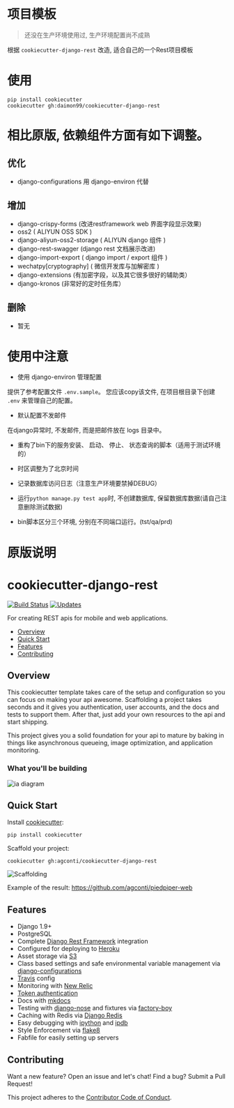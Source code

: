 项目模板
=======

> 还没在生产环境使用过, 生产环境配置尚不成熟

根据 `cookiecutter-django-rest` 改造, 适合自己的一个Rest项目模板

# 使用

```
pip install cookiecutter
cookiecutter gh:daimon99/cookiecutter-django-rest
```

# 相比原版, 依赖组件方面有如下调整。

## 优化

* django-configurations 用 django-environ 代替

## 增加

* django-crispy-forms (改进restframework web 界面字段显示效果)
* oss2 ( ALIYUN OSS SDK )
* django-aliyun-oss2-storage ( ALIYUN django 组件 )
* django-rest-swagger (django rest 文档展示改进)
* django-import-export ( django import / export 组件 )
* wechatpy[cryptography] ( 微信开发库与加解密库 )
* django-extensions (有加密字段，以及其它很多很好的辅助类）
* django-kronos (非常好的定时任务库）

## 删除

* 暂无

# 使用中注意

* 使用 django-environ 管理配置

提供了参考配置文件 `.env.sample`。
您应该copy该文件, 在项目根目录下创建 `.env` 来管理自己的配置。

* 默认配置不发邮件

在django异常时, 不发邮件, 而是把邮件放在 logs 目录中。

* 重构了bin下的服务安装、 启动、 停止、 状态查询的脚本（适用于测试环境的）

* 时区调整为了北京时间

* 记录数据库访问日志（注意生产环境要禁掉DEBUG）

* 运行`python manage.py test app`时, 不创建数据库, 保留数据库数据(请自己注意删除测试数据)

* bin脚本区分三个环境, 分别在不同端口运行。(tst/qa/prd)

原版说明
=======

# cookiecutter-django-rest
[![Build Status](https://travis-ci.org/agconti/cookiecutter-django-rest.svg?branch=docs-project-readme-travis)](https://travis-ci.org/agconti/cookiecutter-django-rest)
[![Updates](https://pyup.io/repos/github/agconti/cookiecutter-django-rest/shield.svg)](https://pyup.io/repos/github/agconti/cookiecutter-django-rest/)

For creating REST apis for mobile and web applications.

- [Overview](#overview)
- [Quick Start](#quick-start)
- [Features](#features)
- [Contributing](#contributing)

## Overview
This cookiecutter template takes care of the setup and configuration so you can focus on making your api awesome. Scaffolding a project takes seconds and it gives you authentication, user accounts, and the docs and tests to support them. After that, just add your own resources to the api and start shipping.

This project gives you a solid foundation for your api to mature by baking in things like asynchronous queueing, image optimization, and application monitoring.

### What you'll be building

![ia diagram](https://cdn.rawgit.com/agconti/cookiecutter-django-rest/master/media/ia-diagram.svg)

## Quick Start

Install [cookiecutter](https://github.com/audreyr/cookiecutter):
```bash
pip install cookiecutter
```

Scaffold your project:
```
cookiecutter gh:agconti/cookiecutter-django-rest
```

![Scaffolding](media/scaffolding.gif)

Example of the result: https://github.com/agconti/piedpiper-web

## Features

- Django 1.9+
- PostgreSQL
- Complete [Django Rest Framework](http://www.django-rest-framework.org/) integration
- Configured for deploying to [Heroku](https://www.heroku.com)
- Asset storage via [S3](https://github.com/jschneier/django-storages)
- Class based settings and safe environmental variable management via [django-configurations](https://github.com/jazzband/django-configurations)
- [Travis](https://travis-ci.org/) config
- Monitoring with [New Relic](http://newrelic.com/)
- [Token authentication](http://www.django-rest-framework.org/api-guide/authentication/#tokenauthentication)
- Docs with [mkdocs](http://www.mkdocs.org/)
- Testing with [django-nose](https://github.com/django-nose/django-nose) and fixtures via [factory-boy](http://factoryboy.readthedocs.org/en/latest/orms.html)
- Caching with Redis via [Django Redis](https://github.com/niwinz/django-redis)
- Easy debugging with [ipython](http://ipython.org/) and [ipdb](https://pypi.python.org/pypi/ipdb)
- Style Enforcement via [flake8](https://flake8.readthedocs.org/en/2.3.0/)
- Fabfile for easily setting up servers

## Contributing
Want a new feature? Open an issue and let's chat!
Find a bug? Submit a Pull Request!

This project adheres to the [Contributor Code of Conduct](.github/CONTRIBUTING.md).
